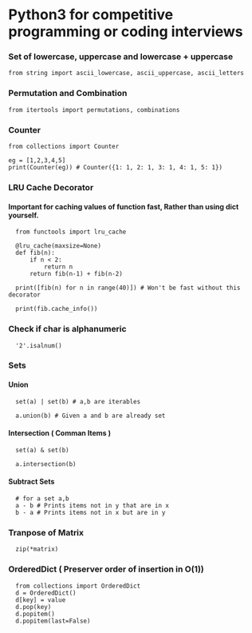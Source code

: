 # Python3 for competitive programming or coding interviews


### Set of lowercase, uppercase and lowercase + uppercase
```
from string import ascii_lowercase, ascii_uppercase, ascii_letters
```

### Permutation and Combination
```
from itertools import permutations, combinations
```

### Counter
```
from collections import Counter

eg = [1,2,3,4,5]
print(Counter(eg)) # Counter({1: 1, 2: 1, 3: 1, 4: 1, 5: 1})
```

### LRU Cache Decorator
#### Important for caching values of function fast, Rather than using dict yourself.
```
  from functools import lru_cache

  @lru_cache(maxsize=None)
  def fib(n):
      if n < 2:
          return n
      return fib(n-1) + fib(n-2)

  print([fib(n) for n in range(40)]) # Won't be fast without this decorator

  print(fib.cache_info())

```

### Check if char is alphanumeric
```
  '2'.isalnum()
```

### Sets

#### Union

```
  set(a) | set(b) # a,b are iterables

  a.union(b) # Given a and b are already set
```

#### Intersection ( Comman Items )
```
  set(a) & set(b)

  a.intersection(b)
```

#### Subtract Sets

```
  # for a set a,b 
  a - b # Prints items not in y that are in x
  b - a # Prints items not in x but are in y
```


### Tranpose of Matrix
```
  zip(*matrix)
```


### OrderedDict ( Preserver order of insertion in O(1))
```
  from collections import OrderedDict
  d = OrderedDict()
  d[key] = value
  d.pop(key)
  d.popitem()
  d.popitem(last=False)
```
